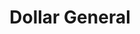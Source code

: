 ---
title: "Dollar General"
url: /vernon/dollar-general-talcottville-road-2/
shop: variety store
---